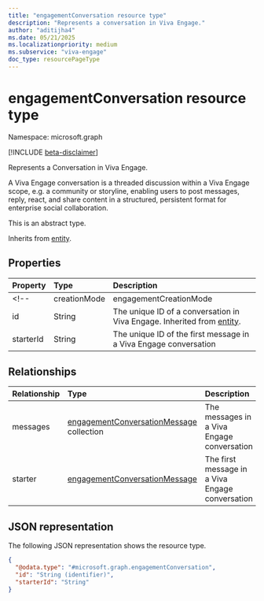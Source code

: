 ```yaml
---
title: "engagementConversation resource type"
description: "Represents a conversation in Viva Engage."
author: "aditijha4"
ms.date: 05/21/2025
ms.localizationpriority: medium
ms.subservice: "viva-engage"
doc_type: resourcePageType
---
```


# engagementConversation resource type

Namespace: microsoft.graph

[!INCLUDE [beta-disclaimer](../../includes/beta-disclaimer.md)]

Represents a Conversation in Viva Engage. 

A Viva Engage conversation is a threaded discussion within a Viva Engage scope, e.g. a community or storyline, enabling users to post messages, reply, react, and share content in a structured, persistent format for enterprise social collaboration.

This is an abstract type.

Inherits from [entity](../resources/entity.md).

<!--
## Methods
|Method|Return type|Description|
|:---|:---|:---|
|[List](../api/engagementconversation-list.md)|[engagementConversation](../resources/engagementconversation.md) collection|Get a list of the engagementConversation objects and their properties.|
|[Get](../api/engagementconversation-get.md)|[engagementConversation](../resources/engagementconversation.md)|Read the properties and relationships of an engagementConversation object.|
|[Update](../api/engagementconversation-update.md)|[engagementConversation](../resources/engagementconversation.md)|Update the properties of an engagementConversation object.|
|[Delete](../api/engagementconversation-delete.md)|None|Delete an engagementConversation object.|
|[List messages](../api/engagementconversation-list-messages.md)|[engagementConversationMessage](../resources/engagementconversationmessage.md) collection|**TODO: Add a useful description.**|
|[Create engagementConversationMessage](../api/engagementconversation-post-messages.md)|[engagementConversationMessage](../resources/engagementconversationmessage.md)|Create a new engagementConversationMessage object.|
|[List engagementConversationMessage](../api/engagementconversation-list-starter.md)|[engagementConversationMessage](../resources/engagementconversationmessage.md) collection|**TODO: Add a useful description.**|
|[Create engagementConversationMessage](../api/engagementconversation-post-starter.md)|[engagementConversationMessage](../resources/engagementconversationmessage.md)|Create a new engagementConversationMessage object.|
-->

## Properties

|Property|Type|Description|
|:---|:---|:---|
<!--|creationMode|engagementCreationMode|Specifies how a Viva Engage conversation was initiated. The possible values are: `none`, `migration`, `unknownFutureValue`.|-->
|id|String|The unique ID of a conversation in Viva Engage. Inherited from [entity](../resources/entity.md).|
|starterId|String|The unique ID of the first message in a Viva Engage conversation|


## Relationships

|Relationship|Type|Description|
|:---|:---|:---|
|messages|[engagementConversationMessage](../resources/engagementconversationmessage.md) collection|The messages in a Viva Engage conversation|
|starter|[engagementConversationMessage](../resources/engagementconversationmessage.md)|The first message in a Viva Engage conversation|


## JSON representation
The following JSON representation shows the resource type.
<!-- {
  "blockType": "resource",
  "keyProperty": "id",
  "@odata.type": "microsoft.graph.engagementConversation",
  "baseType": "microsoft.graph.entity",
  "openType": false
}
-->

<!-- 
``` json
{
  "@odata.type": "#microsoft.graph.engagementConversation",
  "id": "String (identifier)",
  "creationMode": "String",
  "starterId": "String"
}
```
-->

``` json
{
  "@odata.type": "#microsoft.graph.engagementConversation",
  "id": "String (identifier)",
  "starterId": "String"
}
```

